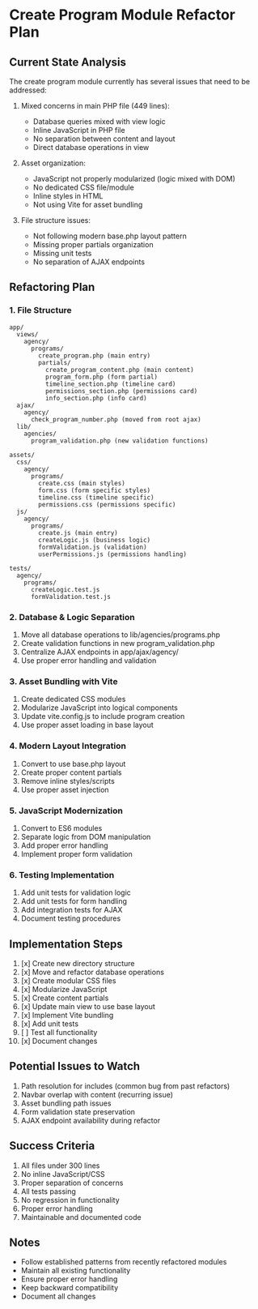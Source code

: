 # Create Program Module Refactor Plan

## Current State Analysis

The create program module currently has several issues that need to be addressed:

1. Mixed concerns in main PHP file (449 lines):
   - Database queries mixed with view logic
   - Inline JavaScript in PHP file
   - No separation between content and layout
   - Direct database operations in view

2. Asset organization:
   - JavaScript not properly modularized (logic mixed with DOM)
   - No dedicated CSS file/module
   - Inline styles in HTML
   - Not using Vite for asset bundling

3. File structure issues:
   - Not following modern base.php layout pattern
   - Missing proper partials organization
   - Missing unit tests
   - No separation of AJAX endpoints

## Refactoring Plan

### 1. File Structure

```
app/
  views/
    agency/
      programs/
        create_program.php (main entry)
        partials/
          create_program_content.php (main content)
          program_form.php (form partial)
          timeline_section.php (timeline card)
          permissions_section.php (permissions card)
          info_section.php (info card)
  ajax/
    agency/
      check_program_number.php (moved from root ajax)
  lib/
    agencies/
      program_validation.php (new validation functions)

assets/
  css/
    agency/
      programs/
        create.css (main styles)
        form.css (form specific styles)
        timeline.css (timeline specific)
        permissions.css (permissions specific)
  js/
    agency/
      programs/
        create.js (main entry)
        createLogic.js (business logic)
        formValidation.js (validation)
        userPermissions.js (permissions handling)

tests/
  agency/
    programs/
      createLogic.test.js
      formValidation.test.js
```

### 2. Database & Logic Separation

1. Move all database operations to lib/agencies/programs.php
2. Create validation functions in new program_validation.php
3. Centralize AJAX endpoints in app/ajax/agency/
4. Use proper error handling and validation

### 3. Asset Bundling with Vite

1. Create dedicated CSS modules
2. Modularize JavaScript into logical components
3. Update vite.config.js to include program creation
4. Use proper asset loading in base layout

### 4. Modern Layout Integration

1. Convert to use base.php layout
2. Create proper content partials
3. Remove inline styles/scripts
4. Use proper asset injection

### 5. JavaScript Modernization

1. Convert to ES6 modules
2. Separate logic from DOM manipulation
3. Add proper error handling
4. Implement proper form validation

### 6. Testing Implementation

1. Add unit tests for validation logic
2. Add unit tests for form handling
3. Add integration tests for AJAX
4. Document testing procedures

## Implementation Steps

1. [x] Create new directory structure
2. [x] Move and refactor database operations
3. [x] Create modular CSS files
4. [x] Modularize JavaScript
5. [x] Create content partials
6. [x] Update main view to use base layout
7. [x] Implement Vite bundling
8. [x] Add unit tests
9. [ ] Test all functionality
10. [x] Document changes

## Potential Issues to Watch

1. Path resolution for includes (common bug from past refactors)
2. Navbar overlap with content (recurring issue)
3. Asset bundling path issues
4. Form validation state preservation
5. AJAX endpoint availability during refactor

## Success Criteria

1. All files under 300 lines
2. No inline JavaScript/CSS
3. Proper separation of concerns
4. All tests passing
5. No regression in functionality
6. Proper error handling
7. Maintainable and documented code

## Notes

- Follow established patterns from recently refactored modules
- Maintain all existing functionality
- Ensure proper error handling
- Keep backward compatibility
- Document all changes 